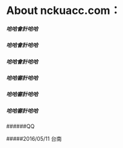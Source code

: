 # About nckuacc.com：

##### 哈哈會計哈哈 
##### 哈哈會計哈哈 
##### 哈哈會計哈哈 

##### 哈哈審計哈哈 
##### 哈哈審計哈哈 
##### 哈哈審計哈哈 

######QQ

#####2016/05/11 台南
